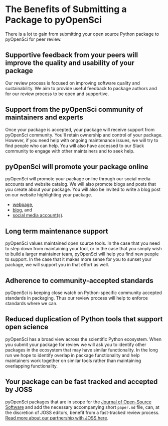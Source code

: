 # The Benefits of Submitting a Package to pyOpenSci


There is a lot to gain from submitting your open source Python package to pyOpenSci for peer review.

## Supportive feedback from your peers will improve the quality and usability of your package 

Our review process is focused on improving software quality and sustainability. We aim to provide useful feedback to package authors and for our review process to be open and supportive.

## Support from the pyOpenSci community of maintainers and experts

 Once your package is accepted, your package will receive support from pyOpenSci community. You'll retain ownership and control of your package. However, if you need help with ongoing maintenance issues, we will try to find people who can help. You will also have accessed to our Slack community to engage with other maintainers and to seek help. 
  
##  pyOpenSci will promote your package online

pyOpenSci will promote your package online through our social media accounts 
and website catalog. We will also promote blogs and posts that you create about your 
package. You will also be invited to write a blog post on our website highlighting 
your package. 

   - [webpage](https://www.pyopensci.org/python-packages/), 
   - [blog](https://www.pyopensci.org/blog/), and 
   - [social media account(s)](https://twitter.com/pyopensci).

## Long term maintenance support

 pyOpenSci values maintained open source tools. In the case that you need to step down from maintaining your tool, or in the case that you simply wish to build a larger maintainer team, pyOpenSci will help you find new people to support. In the case that it makes more sense for you to sunset your package, we will support you in that effort as well. 

## Adherence to community-accepted standards

 pyOpenSci is keeping close watch on Python-specific community accepted standards in packaging. Thus our review process will help to enforce standards where we can.

## Reduced duplication of Python tools that support open science

pyOpenSci has a broad view across the scientific Python ecosystem. When you submit your package for review we will ask you to identify other packages in the ecosystem that may have similar functionality. In the long run we hope to identify overlap in package functionality and help maintainers work together on similar tools rather than maintaining overlapping functionality. 

## Your package can be fast tracked and accepted by JOSS
pyOpenSci packages that are in scope for the [Journal of Open-Source Software](https://joss.theoj.org/) and add the necessary accompanying short `paper.md` file, can, at the discretion of JOSS editors, benefit from a fast-tracked review process. [Read more about our partnership with JOSS here](pyopensci-and-joss).